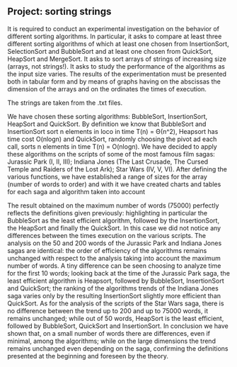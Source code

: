 ## Project: sorting strings

It is required to conduct an experimental investigation on the behavior of different
sorting algorithms. 
In particular, it asks to compare at least three different sorting algorithms of which
at least one chosen from InsertionSort, SelectionSort and BubbleSort and at least one
chosen from QuickSort, HeapSort and MergeSort. 
It asks to sort arrays of strings of increasing size (arrays, not strings!). 
It asks to study the performance of the algorithms as the input size varies. 
The results of the experimentation must be presented both in tabular form and by means of
graphs having on the abscissas the dimension of the arrays and on the ordinates the times of
execution.

The strings are taken from the .txt files.

We have chosen these sorting algorithms: BubbleSort, InsertionSort, HeapSort and QuickSort. 
By definition we know that BubbleSort and InsertionSort sort n elements in loco in time T(n) = Θ(n^2),
Heapsort has time cost O(nlogn) and QuickSort, randomly choosing the pivot ad
each call, sorts n elements in time T(n) = O(nlogn). 
We have decided to apply these algorithms on the scripts of some of the most famous film sagas: Jurassic Park (I, II, III); Indiana Jones
(The Last Crusade, The Cursed Temple and Raiders of the Lost Ark); Star Wars (IV, V, VI).
After defining the various functions, we have established a range of sizes for the array
(number of words to order) and with it we have created charts and tables for each saga and algorithm taken into account

The result obtained on the maximum number of words (75000) perfectly reflects the definitions given
previously: highlighting in particular the BubbleSort as the least efficient algorithm, followed by
the InsertionSort, the HeapSort and finally the QuickSort. 
In this case we did not notice any differences between the times execution on the various scripts. 
The analysis on the 50 and 200 words of the Jurassic Park and Indiana Jones sagas
are identical: the order of efficiency of the algorithms remains unchanged with respect to the analysis
taking into account the maximum number of words. A tiny difference can be seen
choosing to analyze time for the first 10 words; looking back at the time of the Jurassic Park saga,
the least efficient algorithm is Heapsort, followed by BubbleSort, InsertionSort and QuickSort; the 
ranking of the algorithms trends of the Indiana Jones saga varies only by the resulting InsertionSort
slightly more efficient than QuickSort. As for the analysis of the scripts of the Star Wars saga,
there is no difference between the trend up to 200 and up to 75000 words, it remains unchanged; while
out of 50 words, HeapSort is the least efficient, followed by BubbleSort, QuickSort and InsertionSort. In
conclusion we have shown that, on a small number of words there are differences, even if 
minimal, among the algorithms; while on the large dimensions the trend remains unchanged even depending on
the saga, confirming the definitions presented at the beginning and foreseen by the theory.
